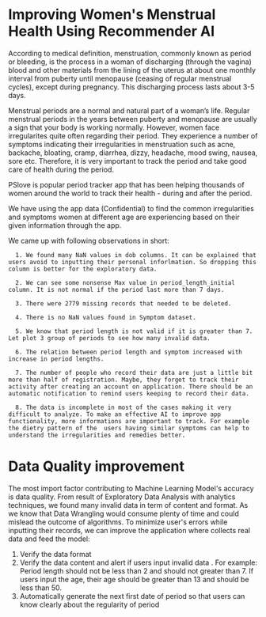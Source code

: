 # Improving Women's Menstrual Health Using Recommender AI

According to medical definition,  menstruation, commonly known as period or bleeding, is the process in a woman of discharging (through the vagina) blood and other materials from the lining of the uterus at about one monthly interval from puberty until menopause (ceasing of regular menstrual cycles), except during pregnancy. This discharging process lasts about 3-5 days.

Menstrual periods are a normal and natural part of a woman’s life. Regular menstrual periods in the years between puberty and menopause are usually a sign that your body is working normally. However, women face irregularites quite often regarding their period. They experience a number of symptoms indicating their irregularities in menstruation such as acne,	backache,	bloating, cramp,	diarrhea,	dizzy,	headache,	mood swing,	nausea,	sore etc.  Therefore, it is very important to track the period and take good care of health during the period. 

PSlove is popular period tracker app that has been helping thousands of women around the world to track their health - during and after the period. 

We have using the app data (Confidential) to find the common irregularities and symptoms women at different age are experiencing based on their given information through the app.

We came up with following observations in short:

      1. We found many NaN values in dob columns. It can be explained that users avoid to inputting their personal inforlmation. So dropping this column is better for the exploratory data.

      2. We can see some nonsense Max value in period_length_initial column. It is not normal if the period last more than 7 days.

      3. There were 2779 missing records that needed to be deleted.

      4. There is no NaN values found in Symptom dataset.

      5. We know that period length is not valid if it is greater than 7. Let plot 3 group of periods to see how many invalid data.

      6. The relation between period length and symptom increased with increase in period lengths.

      7. The number of people who record their data are just a little bit more than half of registration. Maybe, they forget to track their activity after creating an account on application. There should be an automatic notification to remind users keeping to record their data.

      8. The data is incomplete in most of the cases making it very difficult to analyze. To make an effective AI to improve app functionality, more informations are important to track. For example the dietry pattern of the  users having similar symptoms can help to understand the irregularities and remedies better. 
      
 # Data Quality improvement
The most import factor contributing to Machine Learning Model's accuracy is data quality. From result of Exploratory Data Analysis with analytics techniques, we found many invalid data in term of content and format. As we know that Data Wrangling would consume plenty of time and could mislead the outcome of algorithms. To minimize user's errors while inputting their records, we can improve the application where collects real data and feed the model:
1. Verify the data format
2. Verify the data content and alert if users input invalid data . 
For example:
   Period length should not be less than 2 and should not greater than 7.
   If users input the age, their age should be greater than 13 and should be less than 50.  
3. Automatically generate the next first date of period so that users can know clearly about the regularity of period

